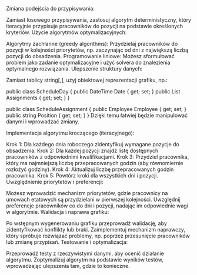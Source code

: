 Zmiana podejścia do przypisywania:

Zamiast losowego przypisywania, zastosuj algorytm deterministyczny, który iteracyjnie przypisuje pracowników do pozycji na podstawie określonych kryteriów.
Użycie algorytmów optymalizacyjnych:

Algorytmy zachłanne (greedy algorithms): Przydzielaj pracowników do pozycji w kolejności priorytetów, np. zaczynając od dni z największą liczbą pozycji do obsadzenia.
Programowanie liniowe: Możesz sformułować problem jako zadanie optymalizacyjne i użyć solvera do znalezienia optymalnego rozwiązania.
Ulepszenie struktury danych:

Zamiast tablicy string[,], użyj obiektowej reprezentacji grafiku, np.:

public class ScheduleDay
{
    public DateTime Date { get; set; }
    public List<ScheduleAssignment> Assignments { get; set; }
}

public class ScheduleAssignment
{
    public Employee Employee { get; set; }
    public string Position { get; set; }
}
Dzięki temu łatwiej będzie manipulować danymi i wprowadzać zmiany.

Implementacja algorytmu kroczącego (iteracyjnego):

Krok 1: Dla każdego dnia roboczego zidentyfikuj wymagane pozycje do obsadzenia.
Krok 2: Dla każdej pozycji znajdź listę dostępnych pracowników z odpowiednimi kwalifikacjami.
Krok 3: Przydziel pracownika, który ma najmniejszą liczbę przepracowanych godzin (aby równomiernie rozłożyć godziny).
Krok 4: Aktualizuj liczbę przepracowanych godzin pracownika.
Krok 5: Powtórz kroki dla wszystkich dni i pozycji.
Uwzględnienie priorytetów i preferencji:

Możesz wprowadzić mechanizm priorytetów, gdzie pracownicy na umowach etatowych są przydzielani w pierwszej kolejności.
Uwzględnij preferencje pracowników co do dni i pozycji, nadając im odpowiednie wagi w algorytmie.
Walidacja i naprawa grafiku:

Po wstępnym wygenerowaniu grafiku przeprowadź walidację, aby zidentyfikować konflikty lub braki.
Zaimplementuj mechanizm naprawczy, który spróbuje rozwiązać problemy, np. poprzez przesunięcie pracowników lub zmianę przypisań.
Testowanie i optymalizacja:

Przeprowadź testy z rzeczywistymi danymi, aby ocenić działanie algorytmu.
Zoptymalizuj algorytm na podstawie wyników testów, wprowadzając ulepszenia tam, gdzie to konieczne.